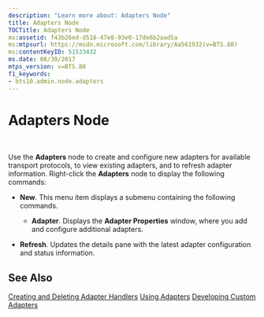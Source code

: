 ```yaml
---
description: "Learn more about: Adapters Node"
title: Adapters Node
TOCTitle: Adapters Node
ms:assetid: f43b26ed-d518-47e8-93e0-17de6b2aad5a
ms:mtpsurl: https://msdn.microsoft.com/library/Aa561932(v=BTS.80)
ms:contentKeyID: 51533432
ms.date: 08/30/2017
mtps_version: v=BTS.80
f1_keywords:
- bts10.admin.node.adapters
---
```


# Adapters Node

 

Use the **Adapters** node to create and configure new adapters for available transport protocols, to view existing adapters, and to refresh adapter information. Right-click the **Adapters** node to display the following commands:

  - **New**. This menu item displays a submenu containing the following commands.
    
      - **Adapter**. Displays the **Adapter Properties** window, where you add and configure additional adapters.

  - **Refresh**. Updates the details pane with the latest adapter configuration and status information.

## See Also

[Creating and Deleting Adapter Handlers](https://msdn.microsoft.com/library/aa560480\(v=bts.80\))  
[Using Adapters](https://msdn.microsoft.com/library/aa578103\(v=bts.80\))  
[Developing Custom Adapters](https://msdn.microsoft.com/library/aa559841\(v=bts.80\))

